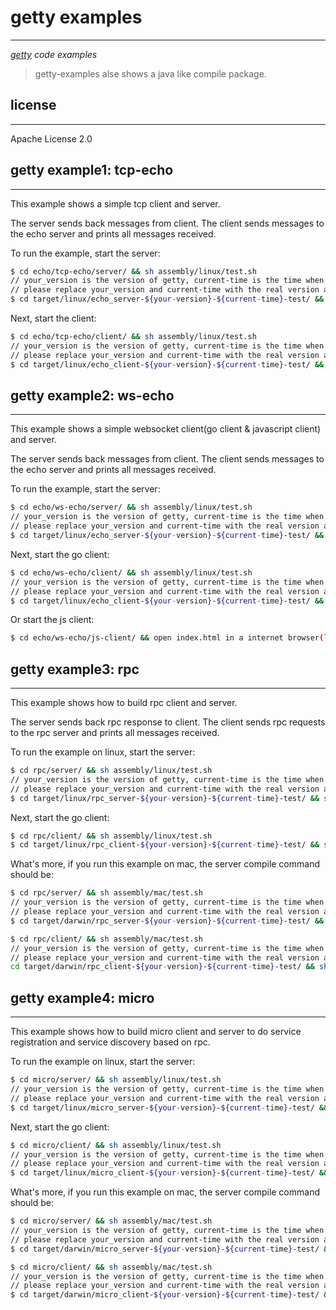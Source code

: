 # getty examples ##
---
*[getty](https://github.com/alexstocks/getty) code examples*

> getty-examples alse shows a java like compile package.

## license ##
---
Apache License 2.0


## getty example1: tcp-echo ##
---

This example shows a simple tcp client and server.

The server sends back messages from client. The client sends messages to the echo server and prints all messages received.

To run the example, start the server:

```bash
$ cd echo/tcp-echo/server/ && sh assembly/linux/test.sh
// your_version is the version of getty, current-time is the time when you compile the code.
// please replace your_version and current-time with the real version and time.
$ cd target/linux/echo_server-${your-version}-${current-time}-test/ && sh bin/load_echo_server.sh start
```

Next, start the client:

```bash
$ cd echo/tcp-echo/client/ && sh assembly/linux/test.sh
// your_version is the version of getty, current-time is the time when you compile the code.
// please replace your_version and current-time with the real version and time.
$ cd target/linux/echo_client-${your-version}-${current-time}-test/ && sh bin/load_echo_client.sh start
```

## getty example2: ws-echo ##
---

This example shows a simple websocket client(go client & javascript client) and server.

The server sends back messages from client. The client sends messages to the echo server and prints all messages received.

To run the example, start the server:

```bash
$ cd echo/ws-echo/server/ && sh assembly/linux/test.sh
// your_version is the version of getty, current-time is the time when you compile the code.
// please replace your_version and current-time with the real version and time.
$ cd target/linux/echo_server-${your-version}-${current-time}-test/ && sh bin/load_echo_server.sh start
```

Next, start the go client:

```bash
$ cd echo/ws-echo/client/ && sh assembly/linux/test.sh
// your_version is the version of getty, current-time is the time when you compile the code.
// please replace your_version and current-time with the real version and time.
$ cd target/linux/echo_client-${your-version}-${current-time}-test/ && sh bin/load_echo_client.sh start
```

Or start the js client:

```bash
$ cd echo/ws-echo/js-client/ && open index.html in a internet browser(like chrome or ie or firefox etc).
```


## getty example3: rpc ##
---

This example shows how to build rpc client and server.

The server sends back rpc response to client. The client sends rpc requests to the rpc server and prints all messages received.

To run the example on linux, start the server:

```bash
$ cd rpc/server/ && sh assembly/linux/test.sh
// your_version is the version of getty, current-time is the time when you compile the code.
// please replace your_version and current-time with the real version and time.
$ cd target/linux/rpc_server-${your-version}-${current-time}-test/ && sh bin/load_rpc_server.sh start
```

Next, start the go client:

```bash
$ cd rpc/client/ && sh assembly/linux/test.sh
$ cd target/linux/rpc_client-${your-version}-${current-time}-test/ && sh bin/load_rpc_client.sh start
```

What's more, if you run this example on mac, the server compile command should be:

```bash
$ cd rpc/server/ && sh assembly/mac/test.sh
// your_version is the version of getty, current-time is the time when you compile the code.
// please replace your_version and current-time with the real version and time.
$ cd target/darwin/rpc_server-${your-version}-${current-time}-test/ && sh bin/load_rpc_server.sh start

$ cd rpc/client/ && sh assembly/mac/test.sh
// your_version is the version of getty, current-time is the time when you compile the code.
// please replace your_version and current-time with the real version and time.
cd target/darwin/rpc_client-${your-version}-${current-time}-test/ && sh bin/load_rpc_client.sh start
```

## getty example4: micro ##
---

This example shows how to build micro client and server to do service registration and service discovery based on rpc.

To run the example on linux, start the server:

```bash
$ cd micro/server/ && sh assembly/linux/test.sh
// your_version is the version of getty, current-time is the time when you compile the code.
// please replace your_version and current-time with the real version and time.
$ cd target/linux/micro_server-${your-version}-${current-time}-test/ && sh bin/load_micro_server.sh start
```

Next, start the go client:

```bash
$ cd micro/client/ && sh assembly/linux/test.sh
// your_version is the version of getty, current-time is the time when you compile the code.
// please replace your_version and current-time with the real version and time.
$ cd target/linux/micro_client-${your-version}-${current-time}-test/ && sh bin/load_micro_client.sh start
```

What's more, if you run this example on mac, the server compile command should be:

```bash
$ cd micro/server/ && sh assembly/mac/test.sh
// your_version is the version of getty, current-time is the time when you compile the code.
// please replace your_version and current-time with the real version and time.
$ cd target/darwin/micro_server-${your-version}-${current-time}-test/ && sh bin/load_micro_server.sh start

$ cd micro/client/ && sh assembly/mac/test.sh
// your_version is the version of getty, current-time is the time when you compile the code.
// please replace your_version and current-time with the real version and time.
$ cd target/darwin/micro_client-${your-version}-${current-time}-test/ && sh bin/load_micro_client.sh start
```
